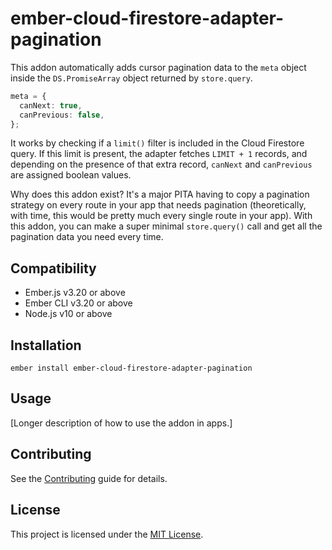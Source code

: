 ember-cloud-firestore-adapter-pagination
==============================================================================

This addon automatically adds cursor pagination data to the `meta` object inside the `DS.PromiseArray` object returned by `store.query`.

```ts
meta = {
  canNext: true,
  canPrevious: false,
};
```

It works by checking if a `limit()` filter is included in the Cloud Firestore query. If this limit is present, the adapter fetches `LIMIT + 1` records, and depending on the presence of that extra record, `canNext` and `canPrevious` are assigned boolean values.

Why does this addon exist? It's a major PITA having to copy a pagination strategy on every route in your app that needs pagination (theoretically, with time, this would be pretty much every single route in your app). With this addon, you can make a super minimal `store.query()` call and get all the pagination data you need every time.


Compatibility
------------------------------------------------------------------------------

* Ember.js v3.20 or above
* Ember CLI v3.20 or above
* Node.js v10 or above


Installation
------------------------------------------------------------------------------

```
ember install ember-cloud-firestore-adapter-pagination
```


Usage
------------------------------------------------------------------------------

[Longer description of how to use the addon in apps.]


Contributing
------------------------------------------------------------------------------

See the [Contributing](CONTRIBUTING.md) guide for details.


License
------------------------------------------------------------------------------

This project is licensed under the [MIT License](LICENSE.md).
